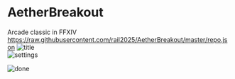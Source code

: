 # AetherBreakout
Arcade classic in FFXIV
https://raw.githubusercontent.com/rail2025/AetherBreakout/master/repo.json
![title](https://github.com/user-attachments/assets/93e0f8ce-fce3-4cc9-8eef-4cb11d5afff2)
<br>
![settings](https://github.com/user-attachments/assets/cfc4a5fc-6942-4174-9e5a-234c4d6bca12)
<br>

![done](https://github.com/user-attachments/assets/80457957-a566-4334-b501-6c65adf4965a)
